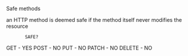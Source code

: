Safe methods

an HTTP method is deemed safe if the method itself never modifies the resource

           SAFE?
GET -      YES
POST -     NO
PUT -      NO
PATCH -    NO
DELETE -   NO
